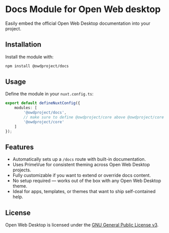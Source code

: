 # Docs Module for Open Web desktop

Easily embed the official Open Web Desktop documentation into your project.

## Installation

Install the module with:

```bash
npm install @owdproject/docs
```

## Usage

Define the module in your `nuxt.config.ts`:

```ts
export default defineNuxtConfig({
    modules: [
        '@owdproject/docs',
        // make sure to define @owdproject/core above @owdproject/core
        '@owdproject/core'
    ]
});
```

## Features

- Automatically sets up a `/docs` route with built-in documentation.
- Uses PrimeVue for consistent theming across Open Web Desktop projects.
- Fully customizable if you want to extend or override docs content.
- No setup required — works out of the box with any Open Web Desktop theme.
- Ideal for apps, templates, or themes that want to ship self-contained help.

## License

Open Web Desktop is licensed under the [GNU General Public License v3](LICENSE).